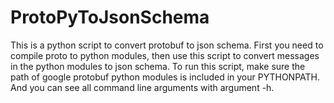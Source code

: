 # ProtoPyToJsonSchema
This is a python script to convert protobuf to json schema.
First you need to compile proto to python modules, then use this script to convert messages in the python modules to json schema.
To run this script, make sure the path of google protobuf python modules is included in your PYTHONPATH. And you can see all command line arguments with argument -h.
